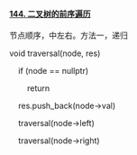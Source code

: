 #### [144. 二叉树的前序遍历](https://leetcode.cn/problems/binary-tree-preorder-traversal/)

节点顺序，中左右。方法一，递归

void traversal(node, res)

    if (node == nullptr)

        return

    res.push_back(node->val)

    traversal(node->left)

    traversal(node->right)


